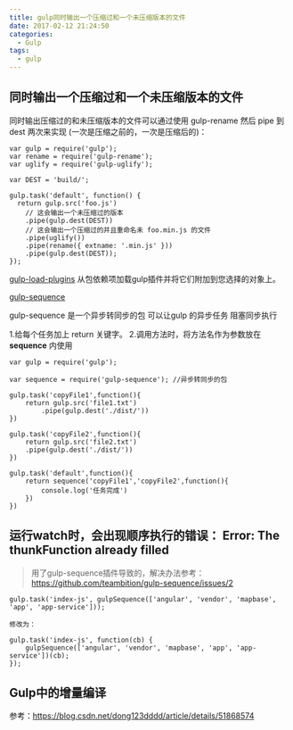 ```yaml
---
title: gulp同时输出一个压缩过和一个未压缩版本的文件
date: 2017-02-12 21:24:50
categories: 
  - Gulp
tags:
  - gulp
---
```


## 同时输出一个压缩过和一个未压缩版本的文件

同时输出压缩过的和未压缩版本的文件可以通过使用 gulp-rename 然后 pipe 到 dest 两次来实现 (一次是压缩之前的，一次是压缩后的)：

```code
var gulp = require('gulp');
var rename = require('gulp-rename');
var uglify = require('gulp-uglify');

var DEST = 'build/';

gulp.task('default', function() {
  return gulp.src('foo.js')
    // 这会输出一个未压缩过的版本
    .pipe(gulp.dest(DEST))
    // 这会输出一个压缩过的并且重命名未 foo.min.js 的文件
    .pipe(uglify())
    .pipe(rename({ extname: '.min.js' }))
    .pipe(gulp.dest(DEST));
});
```

[gulp-load-plugins](https://www.npmjs.com/package/gulp-load-plugins)  从包依赖项加载gulp插件并将它们附加到您选择的对象上。

[gulp-sequence](https://www.npmjs.com/package/gulp-sequence)

gulp-sequence 是一个异步转同步的包 可以让gulp 的异步任务 阻塞同步执行

1.给每个任务加上 return 关键字。
2.调用方法时，将方法名作为参数放在 __sequence__ 内使用

```code
var gulp = require('gulp');

var sequence = require('gulp-sequence'); //异步转同步的包

gulp.task('copyFile1',function(){
    return gulp.src('file1.txt')
        .pipe(gulp.dest('./dist/'))
})

gulp.task('copyFile2',function(){
    return gulp.src('file2.txt')
    .pipe(gulp.dest('./dist/'))
})

gulp.task('default',function(){
    return sequence('copyFile1','copyFile2',function(){
        console.log('任务完成')
    })
})
```

## 运行watch时，会出现顺序执行的错误： Error: The thunkFunction already filled ##

> 用了gulp-sequence插件导致的，解决办法参考：https://github.com/teambition/gulp-sequence/issues/2

```gulp
gulp.task('index-js', gulpSequence(['angular', 'vendor', 'mapbase', 'app', 'app-service']));

修改为：

gulp.task('index-js', function(cb) {
    gulpSequence(['angular', 'vendor', 'mapbase', 'app', 'app-service'])(cb);
});
```

## Gulp中的增量编译 ##

   参考：https://blog.csdn.net/dong123dddd/article/details/51868574